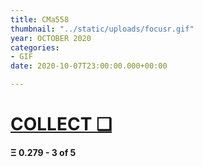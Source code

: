 ```yaml
---
title: CMa558
thumbnail: "../static/uploads/focusr.gif"
year: OCTOBER 2020
categories:
- GIF
date: 2020-10-07T23:00:00.000+00:00

---
```

# [COLLECT ❑](https://app.rarible.com/token/0xd07dc4262bcdbf85190c01c996b4c06a461d2430:32203:0xa1acaddd259649d470b42c95738e5e89c8d8a233 "CMa558")

#### Ξ **0.279** - 3 of 5 